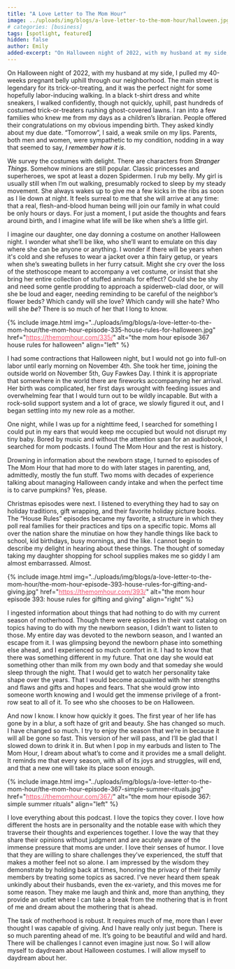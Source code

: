 ```yaml
---
title: "A Love Letter to The Mom Hour"
image: ../uploads/img/blogs/a-love-letter-to-the-mom-hour/halloween.jpg
# categories: [business]
tags: [spotlight, featured]
hidden: false
author: Emily
added-excerpt: "On Halloween night of 2022, with my husband at my side, I pulled my 40-weeks pregnant belly uphill through our neighborhood. The main street is legendary for its trick-or-treating, and it was the perfect night for some hopefully labor-inducing walking. In a black t-shirt dress and white sneakers, I walked confidently, though not quickly, uphill, past hundreds of costumed trick-or-treaters rushing ghost-covered lawns."
---
```


<style> em {color: black;} p a {color: #f0506e;}</style>

On Halloween night of 2022, with my husband at my side, I pulled my 40-weeks pregnant belly uphill through our neighborhood. The main street is legendary for its trick-or-treating, and it was the perfect night for some hopefully labor-inducing walking. In a black t-shirt dress and white sneakers, I walked confidently, though not quickly, uphill, past hundreds of costumed trick-or-treaters rushing ghost-covered lawns. I ran into a few families who knew me from my days as a children’s librarian. People offered their congratulations on my obvious impending birth. They asked kindly about my due date. “Tomorrow”, I said, a weak smile on my lips. Parents, both men and women, were sympathetic to my condition, nodding in a way that seemed to say, _I remember how it is_.

We survey the costumes with delight. There are characters from _Stranger Things_. Somehow minions are still popular. Classic princesses and superheroes, we spot at least a dozen Spidermen. I rub my belly. My girl is usually still when I’m out walking, presumably rocked to sleep by my steady movement. She always wakes up to give me a few kicks in the ribs as soon as I lie down at night. It feels surreal to me that she will arrive at any time: that a real, flesh-and-blood human being will join our family in what could be only hours or days. For just a moment, I put aside the thoughts and fears around birth, and I imagine what life will be like when she’s a little girl.

I imagine our daughter, one day donning a costume on another Halloween night. I wonder what she’ll be like, who she’ll want to emulate on this day where she can be anyone or anything. I wonder if there will be years when it's cold and she refuses to wear a jacket over a thin fairy getup, or years when she’s sweating bullets in her furry catsuit. Might she cry over the loss of the stethoscope meant to accompany a vet costume, or insist that she bring her entire collection of stuffed animals for effect? Could she be shy and need some gentle prodding to approach a spiderweb-clad door, or will she be loud and eager, needing reminding to be careful of the neighbor’s flower beds? Which candy will she love? Which candy will she hate? Who will she _be_? There is so much of her that I long to know.

{% include image.html img="../uploads/img/blogs/a-love-letter-to-the-mom-hour/the-mom-hour-episode-335-house-rules-for-halloween.jpg" href="https://themomhour.com/335/" alt="the mom hour episode 367 house rules for halloween" align="left" %}

I had some contractions that Halloween night, but I would not go into full-on labor until early morning on November 4th. She took her time, joining the outside world on November 5th, Guy Fawkes Day. I think it is appropriate that somewhere in the world there are fireworks accompanying her arrival. Her birth was complicated, her first days wrought with feeding issues and overwhelming fear that I would turn out to be wildly incapable. But with a rock-solid support system and a lot of grace, we slowly figured it out, and I began settling into my new role as a mother.

One night, while I was up for a nighttime feed, I searched for something I could put in my ears that would keep me occupied but would not disrupt my tiny baby. Bored by music and without the attention span for an audiobook, I searched for mom podcasts. I found The Mom Hour and the rest is history.

Drowning in information about the newborn stage, I turned to episodes of The Mom Hour that had more to do with later stages in parenting, and, admittedly, mostly the fun stuff. Two moms with decades of experience talking about managing Halloween candy intake and when the perfect time is to carve pumpkins? Yes, please.

Christmas episodes were next. I listened to everything they had to say on holiday traditions, gift wrapping, and their favorite holiday picture books. The “House Rules” episodes became my favorite, a structure in which they poll real families for their practices and tips on a specific topic. Moms all over the nation share the minutiae on how they handle things like back to school, kid birthdays, busy mornings, and the like. I cannot begin to describe my delight in hearing about these things. The thought of someday taking my daughter shopping for school supplies makes me so giddy I am almost embarrassed. Almost.

{% include image.html img="../uploads/img/blogs/a-love-letter-to-the-mom-hour/the-mom-hour-episode-393-house-rules-for-gifting-and-giving.jpg" href="https://themomhour.com/393/" alt="the mom hour episode 393: house rules for gifting and giving" align="right" %}

I ingested information about things that had nothing to do with my current season of motherhood. Though there were episodes in their vast catalog on topics having to do with my the newborn season, I didn’t want to listen to those. My entire day was devoted to the newborn season, and I wanted an escape from it. I was glimpsing beyond the newborn phase into something else ahead, and I experienced so much comfort in it. I had to know that there was something different in my future. That one day she would eat something other than milk from my own body and that someday she would sleep through the night. That I would get to watch her personality take shape over the years. That I would become acquainted with her strengths and flaws and gifts and hopes and fears. That she would grow into someone worth knowing and I would get the immense privilege of a front-row seat to all of it. To see who she chooses to be on Halloween.

And now I know. I know how quickly it goes. The first year of her life has gone by in a blur, a soft haze of grit and beauty. She has changed so much. I have changed so much. I try to enjoy the season that we’re in because it will all be gone so fast. This version of her will pass, and I’ll be glad that I slowed down to drink it in. But when I pop in my earbuds and listen to The Mom Hour, I dream about what’s to come and it provides me a small delight. It reminds me that every season, with all of its joys and struggles, will end, and that a new one will take its place soon enough.

{% include image.html img="../uploads/img/blogs/a-love-letter-to-the-mom-hour/the-mom-hour-episode-367-simple-summer-rituals.jpg" href="https://themomhour.com/367/" alt="the mom hour episode 367: simple summer rituals" align="left" %}

I love everything about this podcast. I love the topics they cover. I love how different the hosts are in personality and the notable ease with which they traverse their thoughts and experiences together. I love the way that they share their opinions without judgment and are acutely aware of the immense pressure that moms are under. I love their senses of humor. I love that they are willing to share challenges they’ve experienced, the stuff that makes a mother feel not so alone. I am impressed by the wisdom they demonstrate by holding back at times, honoring the privacy of their family members by treating some topics as sacred. I’ve never heard them speak unkindly about their husbands, even the ex-variety, and this moves me for some reason. They make me laugh and think and, more than anything, they provide an outlet where I can take a break from the mothering that is in front of me and dream about the mothering that is ahead.

The task of motherhood is robust. It requires much of me, more than I ever thought I was capable of giving. And I have really only just begun. There is so much parenting ahead of me. It’s going to be beautiful and wild and hard. There will be challenges I cannot even imagine just now. So I will allow myself to daydream about Halloween costumes. I will allow myself to daydream about her.
